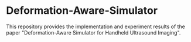 # Deformation-Aware-Simulator
This repository provides the implementation and experiment results of the paper "Deformation-Aware Simulator for Handheld Ultrasound Imaging".
